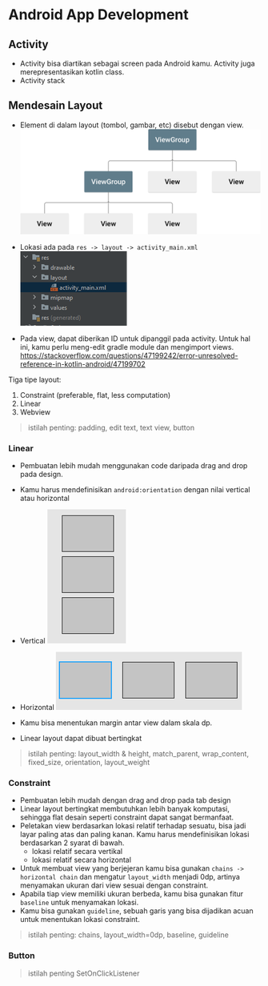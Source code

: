 # Android App Development

## Activity
- Activity bisa diartikan sebagai screen pada Android kamu. Activity juga merepresentasikan kotlin class.
- Activity stack
## Mendesain Layout
- Element di dalam layout (tombol, gambar, etc) disebut dengan view.
 ![](attachments/viewgroup_2x.png)
 
- Lokasi ada pada `res -> layout -> activity_main.xml`
![](attachments/Pasted%20image%2020211109160119.png)

- Pada view, dapat diberikan ID untuk dipanggil pada activity. Untuk hal ini, kamu perlu meng-edit gradle module dan mengimport views. https://stackoverflow.com/questions/47199242/error-unresolved-reference-in-kotlin-android/47199702

Tiga tipe layout:
1. Constraint  (preferable, flat, less computation)
2. Linear
3. Webview

> istilah penting: padding, edit text, text view, button

### Linear
- Pembuatan lebih mudah menggunakan code daripada drag and drop pada design.
- Kamu harus mendefinisikan `android:orientation` dengan nilai vertical atau horizontal
- Vertical
![](attachments/Pasted%20image%2020211109160555.png)

- Horizontal
![](attachments/Pasted%20image%2020211109160618.png)

- Kamu bisa menentukan margin antar view dalam skala dp.
- Linear layout dapat dibuat bertingkat


> istilah penting: layout_width & height, match_parent, wrap_content, fixed_size, orientation, layout_weight

### Constraint
- Pembuatan lebih mudah dengan drag and drop pada tab design
- Linear layout bertingkat membutuhkan lebih banyak komputasi, sehingga flat desain seperti constraint dapat sangat bermanfaat.
- Peletakan view berdasarkan lokasi relatif terhadap sesuatu, bisa jadi layar paling atas dan paling kanan. Kamu harus mendefinisikan lokasi berdasarkan 2 syarat di bawah.
	- lokasi relatif secara vertikal
	- lokasi relatif secara horizontal
- Untuk membuat view yang berjejeran kamu bisa gunakan `chains -> horizontal chain` dan mengatur `layout_width` menjadi 0dp, artinya menyamakan ukuran dari view sesuai dengan constraint.
- Apabila tiap view memiliki ukuran berbeda, kamu bisa gunakan fitur `baseline` untuk menyamakan lokasi.
- Kamu bisa gunakan `guideline`, sebuah garis yang bisa dijadikan acuan untuk menentukan lokasi constraint.

> istilah penting: chains, layout_width=0dp, baseline, guideline

### Button
> istilah penting SetOnClickListener

